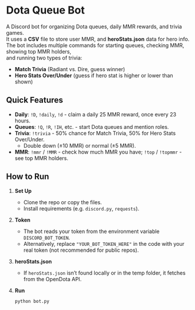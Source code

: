 # Dota Queue Bot

A Discord bot for organizing Dota queues, daily MMR rewards, and trivia games.  
It uses a **CSV** file to store user MMR, and **heroStats.json** data for hero info.  
The bot includes multiple commands for starting queues, checking MMR, showing top MMR holders,  
and running two types of trivia:  
- **Match Trivia** (Radiant vs. Dire, guess winner)  
- **Hero Stats Over/Under** (guess if hero stat is higher or lower than shown)  

## Quick Features

- **Daily**: `!D`, `!daily`, `!d` - claim a daily 25 MMR reward, once every 23 hours.
- **Queues**: `!Q`, `!R`, `!IH`, etc. - start Dota queues and mention roles.
- **Trivia**: `!trivia` - 50% chance for Match Trivia, 50% for Hero Stats Over/Under.  
  - Double down (±10 MMR) or normal (±5 MMR).
- **MMR**: `!mmr` / `!MMR` - check how much MMR you have; `!top` / `!topmmr` - see top MMR holders.

## How to Run

1. **Set Up**  
   - Clone the repo or copy the files.
   - Install requirements (e.g. `discord.py`, `requests`).

2. **Token**  
   - The bot reads your token from the environment variable `DISCORD_BOT_TOKEN`.
   - Alternatively, replace `"YOUR_BOT_TOKEN_HERE"` in the code with your real token (not recommended for public repos).

3. **heroStats.json**  
   - If `heroStats.json` isn’t found locally or in the temp folder, it fetches from the OpenDota API.

4. **Run**  
   ```bash
   python bot.py
